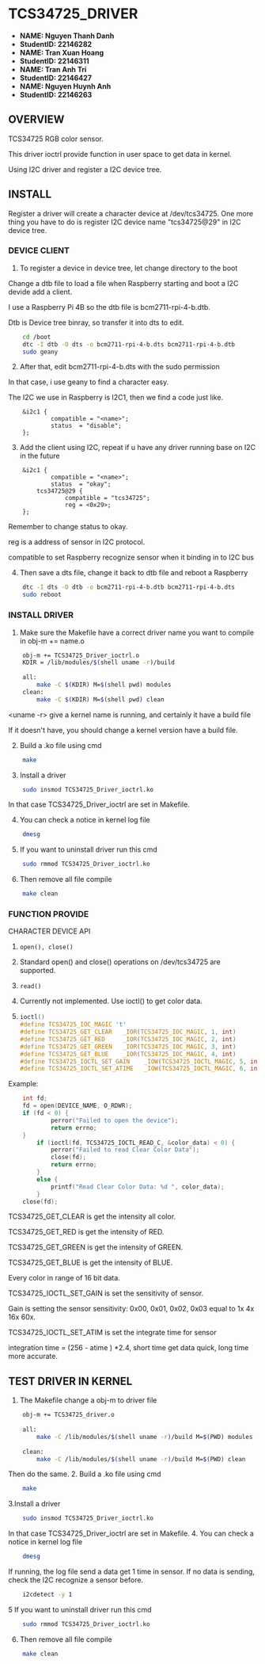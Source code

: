 # TCS34725_DRIVER

- **NAME: Nguyen Thanh Danh**
- **StudentID: 22146282**
- **NAME: Tran Xuan Hoang**
- **StudentID: 22146311**
- **NAME: Tran Anh Tri**
- **StudentID: 22146427**
- **NAME: Nguyen Huynh Anh**
- **StudentID: 22146263**

## OVERVIEW
TCS34725 RGB color sensor.

This driver ioctrl provide function in user space to get data in kernel.  

Using I2C driver and register a I2C device tree. 

## INSTALL

Register a driver will create a character device at /dev/tcs34725.
One more thing you have to do is register I2C device name "tcs34725@29" in I2C device tree.
### DEVICE CLIENT
1. To register a device in device tree, let change directory to the boot

Change a dtb file to load a file when Raspberry starting and boot a I2C devide add a client.

I use a Raspberry Pi 4B so the dtb file is bcm2711-rpi-4-b.dtb.

Dtb is Device tree binray, so transfer it into dts to edit.
```bash
	cd /boot
	dtc -I dtb -O dts -o bcm2711-rpi-4-b.dts bcm2711-rpi-4-b.dtb
	sudo geany	
```
2. After that, edit bcm2711-rpi-4-b.dts with the sudo permission

In that case, i use geany to find a character easy.

The I2C we use in Raspberry is I2C1, then we find a code just like. 
```dts
	&i2c1 {
        	compatible = "<name>";
        	status	= "disable";
	};
```
3. Add the client using I2C, repeat if u have any driver running base on I2C in the future
```dts
	&i2c1 {
        	compatible = "<name>";
        	status	= "okay";
		tcs34725@29 {
        		compatible = "tcs34725";
        		reg = <0x29>;
	};
```
Remember to change status to okay.

reg is a address of sensor in I2C protocol.

compatible to set Raspberry recognize sensor when it binding in to I2C bus

4. Then save a dts file, change it back to dtb file and reboot a Raspberry
```bash
	dtc -I dts -O dtb -o bcm2711-rpi-4-b.dtb bcm2711-rpi-4-b.dts
	sudo reboot
```
### INSTALL DRIVER
1. Make sure the Makefile have a correct driver name you want to compile in obj-m += name.o

```bash
	obj-m += TCS34725_Driver_ioctrl.o
	KDIR = /lib/modules/$(shell uname -r)/build
	
	all:
		make -C $(KDIR) M=$(shell pwd) modules
	clean: 
		make -C $(KDIR) M=$(shell pwd) clean
```

<uname -r> give a kernel name is running, and certainly it have a build file

If it doesn't have, you should change a kernel version have a build file.

2. Build a .ko file using cmd
```bash
	make
```

3. Install a driver
```bash
	sudo insmod TCS34725_Driver_ioctrl.ko
```
In that case TCS34725_Driver_ioctrl are set in Makefile.

4. You can check a notice in kernel log file
```bash
	dmesg
```
5. If you want to uninstall driver run this cmd
```bash
	sudo rmmod TCS34725_Driver_ioctrl.ko
```
6. Then remove all file compile
```bash
	make clean
```
### FUNCTION PROVIDE
CHARACTER DEVICE API
1. ```open(), close()```
2. 
   Standard open() and close() operations on /dev/tcs34725 are supported.

3. ```read()```
4. 
   Currently not implemented. Use ioctl() to get color data.

5. ```c
   ioctl()
   #define TCS34725_IOC_MAGIC 't'
   #define TCS34725_GET_CLEAR   _IOR(TCS34725_IOC_MAGIC, 1, int)
   #define TCS34725_GET_RED     _IOR(TCS34725_IOC_MAGIC, 2, int)
   #define TCS34725_GET_GREEN   _IOR(TCS34725_IOC_MAGIC, 3, int)
   #define TCS34725_GET_BLUE    _IOR(TCS34725_IOC_MAGIC, 4, int)
   #define TCS34725_IOCTL_SET_GAIN    _IOW(TCS34725_IOCTL_MAGIC, 5, int)
   #define TCS34725_IOCTL_SET_ATIME   _IOW(TCS34725_IOCTL_MAGIC, 6, int)
   ```
Example:
```c
	int fd;
	fd = open(DEVICE_NAME, O_RDWR);
	if (fd < 0) {
        	perror("Failed to open the device");
        	return errno;
	}
       	if (ioctl(fd, TCS34725_IOCTL_READ_C, &color_data) < 0) {
        	perror("Failed to read Clear Color Data");    
        	close(fd);
        	return errno;
    	} 
    	else {
        	printf("Read Clear Color Data: %d ", color_data);
    	}
   	close(fd);
```
TCS34725_GET_CLEAR is get the intensity all color. 

TCS34725_GET_RED is get the intensity of RED.

TCS34725_GET_GREEN is get the intensity of GREEN.

TCS34725_GET_BLUE is get the intensity of BLUE.

Every color in range of 16 bit data.

TCS34725_IOCTL_SET_GAIN is set the sensitivity of sensor.

Gain is setting the sensor sensitivity:  0x00, 0x01, 0x02, 0x03 equal to 1x 4x 16x 60x.

TCS34725_IOCTL_SET_ATIM is set the integrate time for sensor

integration time = (256 - atime ) *2.4, short time get data quick, long time more accurate.

## TEST DRIVER IN KERNEL
1. The Makefile change a obj-m to driver file
```bash
	obj-m += TCS34725_driver.o
	
	all:
		make -C /lib/modules/$(shell uname -r)/build M=$(PWD) modules
	
	clean:
		make -C /lib/modules/$(shell uname -r)/build M=$(PWD) clean
```
Then do the same.
2. Build a .ko file using cmd
```bash
	make
```
3.Install a driver
```bash
	sudo insmod TCS34725_Driver_ioctrl.ko
```
In that case TCS34725_Driver_ioctrl are set in Makefile.
4. You can check a notice in kernel log file
```bash
	dmesg
```
If running, the log file send a data get 1 time in sensor.
If no data is sending, check the I2C recognize a sensor before.
```bash
	i2cdetect -y 1
```
5 If you want to uninstall driver run this cmd
```bash
	sudo rmmod TCS34725_Driver_ioctrl.ko
```
6. Then remove all file compile
```bash
	make clean
```
